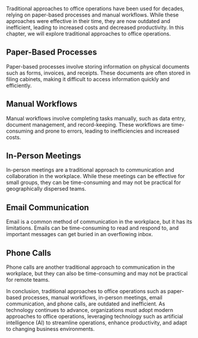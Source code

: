 
Traditional approaches to office operations have been used for decades, relying on paper-based processes and manual workflows. While these approaches were effective in their time, they are now outdated and inefficient, leading to increased costs and decreased productivity. In this chapter, we will explore traditional approaches to office operations.

Paper-Based Processes
---------------------

Paper-based processes involve storing information on physical documents such as forms, invoices, and receipts. These documents are often stored in filing cabinets, making it difficult to access information quickly and efficiently.

Manual Workflows
----------------

Manual workflows involve completing tasks manually, such as data entry, document management, and record-keeping. These workflows are time-consuming and prone to errors, leading to inefficiencies and increased costs.

In-Person Meetings
------------------

In-person meetings are a traditional approach to communication and collaboration in the workplace. While these meetings can be effective for small groups, they can be time-consuming and may not be practical for geographically dispersed teams.

Email Communication
-------------------

Email is a common method of communication in the workplace, but it has its limitations. Emails can be time-consuming to read and respond to, and important messages can get buried in an overflowing inbox.

Phone Calls
-----------

Phone calls are another traditional approach to communication in the workplace, but they can also be time-consuming and may not be practical for remote teams.

In conclusion, traditional approaches to office operations such as paper-based processes, manual workflows, in-person meetings, email communication, and phone calls, are outdated and inefficient. As technology continues to advance, organizations must adopt modern approaches to office operations, leveraging technology such as artificial intelligence (AI) to streamline operations, enhance productivity, and adapt to changing business environments.

